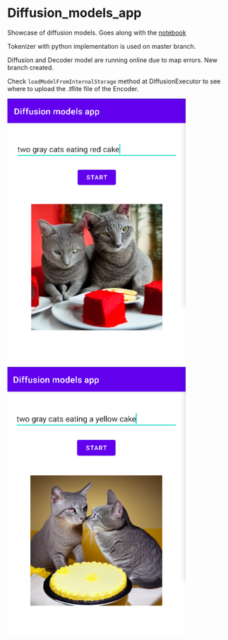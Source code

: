 # Diffusion_models_app


Showcase of diffusion models. Goes along with the [notebook](https://github.com/farmaker47/diffusion_models_tflite_conversion_and_inference)

Tokenizer with python implementation is used on master branch.

Diffusion and Decoder model are running online due to map errors.
New branch created.

Check `loadModelFromInternalStorage` method at DiffusionExecutor to see where to upload the .tflite file of the Encoder.

  <img src="image/Screenshot from 2023-01-16 08-04-34.png" width="404" height="604"> <img src="image/Screenshot from 2023-01-16 08-20-04.png" width="404" height="604">
